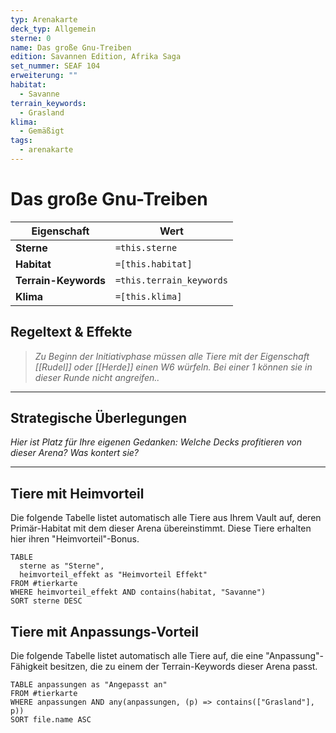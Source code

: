 ```yaml
---
typ: Arenakarte
deck_typ: Allgemein
sterne: 0
name: Das große Gnu-Treiben
edition: Savannen Edition, Afrika Saga
set_nummer: SEAF 104
erweiterung: ""
habitat:
  - Savanne
terrain_keywords:
  - Grasland
klima:
  - Gemäßigt
tags:
  - arenakarte
---
```


# Das große Gnu-Treiben

| Eigenschaft | Wert |
|---|---|
| **Sterne** | `=this.sterne` |
| **Habitat** | `=[this.habitat]` |
| **Terrain-Keywords** | `=this.terrain_keywords` |
| **Klima** | `=[this.klima]` |

## Regeltext & Effekte

> *Zu Beginn der Initiativphase müssen alle Tiere mit der Eigenschaft [[Rudel]] oder [[Herde]] einen W6 würfeln. Bei einer 1 können sie in dieser Runde nicht angreifen..*

---
## Strategische Überlegungen

*Hier ist Platz für Ihre eigenen Gedanken: Welche Decks profitieren von dieser Arena? Was kontert sie?*

---
## Tiere mit Heimvorteil

Die folgende Tabelle listet automatisch alle Tiere aus Ihrem Vault auf, deren Primär-Habitat mit dem dieser Arena übereinstimmt. Diese Tiere erhalten hier ihren "Heimvorteil"-Bonus.

```dataview
TABLE
  sterne as "Sterne",
  heimvorteil_effekt as "Heimvorteil Effekt"
FROM #tierkarte
WHERE heimvorteil_effekt AND contains(habitat, "Savanne")
SORT sterne DESC
```

## Tiere mit Anpassungs-Vorteil

Die folgende Tabelle listet automatisch alle Tiere auf, die eine "Anpassung"-Fähigkeit besitzen, die zu einem der Terrain-Keywords dieser Arena passt.

``` dataview
TABLE anpassungen as "Angepasst an"
FROM #tierkarte
WHERE anpassungen AND any(anpassungen, (p) => contains(["Grasland"], p))
SORT file.name ASC
